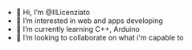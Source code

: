 - 👋 Hi, I’m @IlLicenziato
- 👀 I’m interested in web and apps developing  
- 🌱 I’m currently learning C++, Arduino
- 💞️ I’m looking to collaborate on what i'm capable to 

<!---
IlLicenziato/IlLicenziato is a ✨ special ✨ repository because its `README.md` (this file) appears on your GitHub profile.
You can click the Preview link to take a look at your changes.
--->
